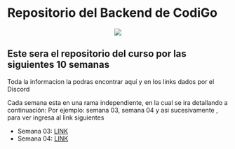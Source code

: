 # Repositorio del Backend de CodiGo

<p align="center">
    <img src="https://codigo.edu.pe/public/img/codigo-logo.png">
</p>

## Este sera el repositorio del curso por las siguientes 10 semanas

Toda la informacion la podras encontrar aquí y en los links dados por el Discord

Cada semana esta en una rama independiente, en la cual se ira detallando a continuación:
Por ejemplo: semana 03, semana 04 y asi sucesivamente , para ver ingresa al link siguientes
- Semana 03: <a href="https://github.com/Manue777/backend-g10/tree/semana03">LINK</a>
- Semana 04: <a href="https://github.com/Manue777/backend-g10/tree/semana04">LINK</a>